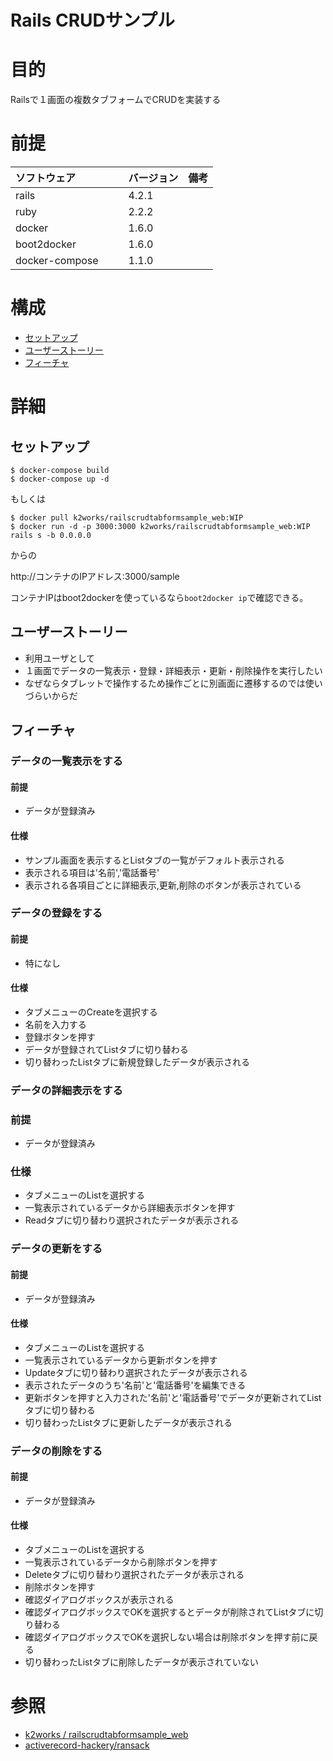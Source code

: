 Rails CRUDサンプル
===
# 目的
Railsで１画面の複数タブフォームでCRUDを実装する

# 前提
| ソフトウェア     | バージョン    | 備考         |
|:---------------|:-------------|:------------|
| rails    　　　| 4.2.1        |             |
| ruby     　　　| 2.2.2        |             |
| docker   　　　| 1.6.0        |             |
| boot2docker 　|  1.6.0        |             |
| docker-compose　　| 1.1.0        |             |

# 構成
+ [セットアップ](#1)
+ [ユーザーストーリー](#2)
+ [フィーチャ](#3)

# 詳細
## <a name="1">セットアップ</a>

    $ docker-compose build
    $ docker-compose up -d
    
もしくは

    $ docker pull k2works/railscrudtabformsample_web:WIP
    $ docker run -d -p 3000:3000 k2works/railscrudtabformsample_web:WIP rails s -b 0.0.0.0

からの

http://コンテナのIPアドレス:3000/sample

コンテナIPはboot2dockerを使っているなら`boot2docker ip`で確認できる。

## <a name="2">ユーザーストーリー</a>

+ 利用ユーザとして
+ １画面でデータの一覧表示・登録・詳細表示・更新・削除操作を実行したい
+ なぜならタブレットで操作するため操作ごとに別画面に遷移するのでは使いづらいからだ

## <a name="3">フィーチャ</a>

### データの一覧表示をする

#### 前提

+ データが登録済み

#### 仕様

+ サンプル画面を表示するとListタブの一覧がデフォルト表示される
+ 表示される項目は'名前','電話番号'
+ 表示される各項目ごとに詳細表示,更新,削除のボタンが表示されている

### データの登録をする

#### 前提

+ 特になし

#### 仕様

+ タブメニューのCreateを選択する
+ 名前を入力する
+ 登録ボタンを押す
+ データが登録されてListタブに切り替わる
+ 切り替わったListタブに新規登録したデータが表示される

### データの詳細表示をする

### 前提

+ データが登録済み

### 仕様

+ タブメニューのListを選択する
+ 一覧表示されているデータから詳細表示ボタンを押す
+ Readタブに切り替わり選択されたデータが表示される

### データの更新をする
 
#### 前提

+ データが登録済み
 
#### 仕様

+ タブメニューのListを選択する
+ 一覧表示されているデータから更新ボタンを押す
+ Updateタブに切り替わり選択されたデータが表示される
+ 表示されたデータのうち'名前'と'電話番号'を編集できる
+ 更新ボタンを押すと入力された'名前'と'電話番号'でデータが更新されてListタブに切り替わる
+ 切り替わったListタブに更新したデータが表示される

### データの削除をする
 
#### 前提

+ データが登録済み

#### 仕様
 
+ タブメニューのListを選択する
+ 一覧表示されているデータから削除ボタンを押す
+ Deleteタブに切り替わり選択されたデータが表示される
+ 削除ボタンを押す
+ 確認ダイアログボックスが表示される
+ 確認ダイアログボックスでOKを選択するとデータが削除されてListタブに切り替わる
+ 確認ダイアログボックスでOKを選択しない場合は削除ボタンを押す前に戻る
+ 切り替わったListタブに削除したデータが表示されていない
 
# 参照

+ [k2works / railscrudtabformsample_web](https://registry.hub.docker.com/u/k2works/railscrudtabformsample_web/)
+ [activerecord-hackery/ransack](https://github.com/activerecord-hackery/ransack)